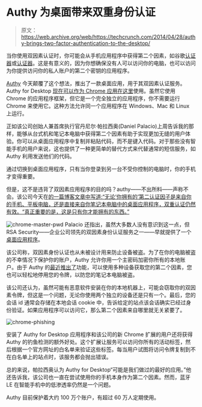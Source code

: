 # Authy 为桌面带来双重身份认证

> 原文：<https://web.archive.org/web/https://techcrunch.com/2014/04/28/authy-brings-two-factor-authentication-to-the-desktop/>

当你使用双因素认证时，你可能会从手机应用程序中获得第二个因素，如谷歌[认证器](https://web.archive.org/web/20230316161016/https://support.google.com/accounts/answer/1066447?hl=en)或[认证器](https://web.archive.org/web/20230316161016/http://authy.com/)。这是有意义的，因为你想确保没有人可以访问你的电脑，也可以访问为你提供访问你的私人账户的第二个密钥的应用程序。

[Authy](https://web.archive.org/web/20230316161016/http://authy.com/) 今天颠覆了这个想法，推出了一款桌面应用，用于其双因素认证服务。Authy for Desktop [现在可以作为 Chrome 应用在这里](https://web.archive.org/web/20230316161016/https://chrome.google.com/webstore/detail/authy/gaedmjdfmmahhbjefcbgaolhhanlaolb)使用。虽然它使用 Chrome 的应用程序框架，但它是一个完全独立的应用程序，你不需要运行 Chrome 来使用它。这种方法允许同一个应用程序在 Windows、Mac 和 Linux 上运行。

正如该公司创始人兼首席执行官丹尼尔·帕拉西奥(Daniel Palacio)上周告诉我的那样，能够从台式机和笔记本电脑中获得第二个因素有助于实现更加无缝的用户体验。你可以从桌面应用程序中复制并粘贴代码，而不是键入代码。对于那些没有智能手机的用户来说，这也提供了一种更简单的替代方式来代替通常的短信服务，如 Authy 利用发送他们的代码。

通过切换到桌面应用程序，只有当你登录到另一台不受你控制的电脑时，你的手机才变得重要。

但是，这不是违背了双因素应用程序的目的吗？authy——不出所料——声称不会。该公司今天在[的一篇博客文章中写道:“无论‘你拥有的’第二认证因子是来自你的手机、平板电脑，还是直接来自你笔记本电脑中的桌面应用程序，双重认证仍然有效。“真正重要的是，这是只有你才能拥有的东西。”](https://web.archive.org/web/20230316161016/http://blog.authy.com/authy-for-pc)

![chrome-master-pwd](img/7f8f0904effdd76b6df5bec474e4db5b.png) Palacio 还指出，虽然大多数人没有意识到这一点，但 RSA Security——企业公司领先的双因素身份认证服务之一——早就提供了一个[桌面应用程序](https://web.archive.org/web/20230316161016/http://www.emc.com/security/rsa-securid/rsa-securid-software-authenticators/ms-windows.htm)。

该公司称，双因素身份认证也从未被设计用来防止设备被盗。为了在你的电脑被盗的不幸情况下保护你的账户，Authy 允许你用一个主密码加密你所有的本地账户。由于 Authy 的[最近推出了](https://web.archive.org/web/20230316161016/https://techcrunch.com/2013/11/21/authy-goes-where-no-two-factor-authentication-system-has-gone-before-to-multiple-devices/)功能，可以使用多种设备获取您的第二个因素，您也可以轻松地停用您的令牌，以防您的笔记本电脑被盗。

该公司还认为，虽然可能有恶意软件安装在你的本地机器上，可能会窃取你的双因素令牌，但这是一个问题，无论你使用两个独立的设备还是只有一个。最后，您的会话 id 通常会存储在本地会话 cookie 中，告诉给定的站点该会话确实已经过身份验证。如果应用程序可以访问它，那么第二个因素来自哪里就无关紧要了。

![chrome-phishing](img/bcb71e59903c17375f681ac72ad02dec.png)

安装了 Authy for Desktop 应用程序和该公司的新 Chrome 扩展的用户还将获得 Authy 的钓鱼检测的额外好处。这个扩展让服务可以访问你所有的活动标签，然后根据一个官方网址的白名单来验证这些标签。每当用户试图将访问令牌复制到不在白名单上的站点时，该服务都会抛出错误。

总的来说，帕拉西奥认为 Authy for Desktop“可能是我们做过的最好的应用。”他还告诉我，该公司也一直在尝试使用你的手机本身作为第二个因素。然而，蓝牙 LE 在智能手机中的低渗透率仍然是一个问题。

Authy 目前保护着大约 100 万个账户，有超过 60 万人定期使用。